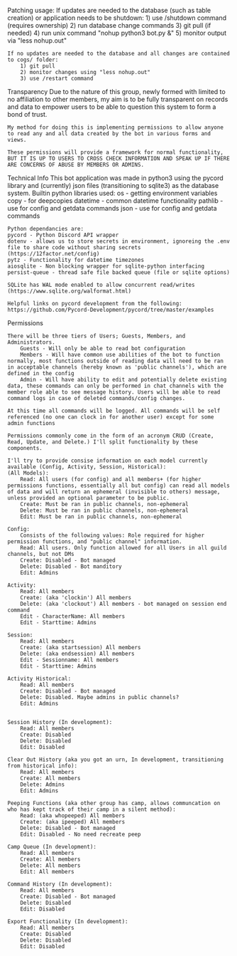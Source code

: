 Patching usage:
	If updates are needed to the database (such as table creation) or application needs to be shutdown:
		1) use /shutdown command (requires ownership)
		2) run database change commands
		3) git pull (if needed)
		4) run unix command "nohup python3 bot.py &"
		5) monitor output via "less nohup.out"
		
	If no updates are needed to the database and all changes are contained to cogs/ folder:
		1) git pull
		2) monitor changes using "less nohup.out"
		3) use /restart command

Transparency
	Due to the nature of this group, newly formed with limited to no affiliation to other members, my aim is to be fully transparent on records and data to empower users to be able to question this system to form a bond of trust.
	
	My method for doing this is implementing permissions to allow anyone to read any and all data created by the bot in various forms and views.
	
	These permissions will provide a framework for normal functionality, BUT IT IS UP TO USERS TO CROSS CHECK INFORMATION AND SPEAK UP IF THERE ARE CONCERNS OF ABUSE BY MEMBERS OR ADMINS.
	
Technical Info
	This bot application was made in python3 using the pycord library and (currently) json files (transitioning to sqlite3) as the database system.
	Builtin python libraries used:
	os - getting environment variables
	copy - for deepcopies
	datetime - common datetime functionality
	pathlib - use for config and getdata commands
	json - use for config and getdata commands
	
	Python dependancies are:
	pycord - Python Discord API wrapper
	dotenv - allows us to store secrets in environment, ignoreing the .env file to share code without sharing secrets (https://12factor.net/config)
	pytz - Functionality for datetime timezones
	aiosqlite - Non blocking wrapper for sqlite-python interfacing
	persist-queue - thread safe file backed queue (file or sqlite options)
	
	SQLite has WAL mode enabled to allow concurrent read/writes (https://www.sqlite.org/walformat.html)
	
	Helpful links on pycord development from the following:
	https://github.com/Pycord-Development/pycord/tree/master/examples


Permissions

	There will be three tiers of Users; Guests, Members, and Administrators.
		Guests - Will only be able to read bot configuration 
		Members - Will have common use abilities of the bot to function normally, most functions outside of reading data will need to be ran in acceptable channels (hereby known as 'public channels'), which are defined in the config
		Admin - Will have ability to edit and potentially delete existing data, these commands can only be performed in chat channels with the member role able to see message history. Users will be able to read command logs in case of deleted commands/config changes.
	
	At this time all commands will be logged. All commands will be self referenced (no one can clock in for another user) except for some admin functions
	
	Permissions commonly come in the form of an acronym CRUD (Create, Read, Update, and Delete.) I'll split functionality by these components.
	
	I'll try to provide consise information on each model currently available (Config, Activity, Session, Historical):
	(All Models): 
		Read: All users (for config) and all members+ (for higher permissions functions, essentially all but config) can read all models of data and will return an ephemeral (invisible to others) message, unless provided an optional parameter to be public. 
		Create: Must be ran in public channels, non-ephemeral
		Delete: Must be ran in public channels, non-ephemeral
		Edit: Must be ran in public channels, non-ephemeral
	
	Config:
		Consists of the following values: Role required for higher permission functions, and "public channel" information.
		Read: All users. Only function allowed for all Users in all guild channels, but not DMs
		Create: Disabled - Bot managed
		Delete: Disabled - Bot manditory
		Edit: Admins 
	
	Activity:
		Read: All members 
		Create: (aka 'clockin') All members
		Delete: (aka 'clockout') All members - bot managed on session end command
		Edit - CharacterName: All members
		Edit - Starttime: Admins
		
	Session:
		Read: All members
		Create: (aka startsession) All members
		Delete: (aka endsession) All members
		Edit - Sessionname: All members
		Edit - Starttime: Admins
		
	Activity Historical:
		Read: All members
		Create: Disabled - Bot managed
		Delete: Disabled. Maybe admins in public channels?
		Edit: Admins
	
	
	Session History (In development):
		Read: All members
		Create: Disabled
		Delete: Disabled
		Edit: Disabled
		
	Clear Out History (aka you got an urn, In development, transitioning from historical info):
		Read: All members
		Create: All members
		Delete: Admins
		Edit: Admins
	
	Peeping Functions (aka other group has camp, allows communcation on who has kept track of their camp in a silent method):
		Read: (aka whopeeped) All members
		Create: (aka ipeeped) All members
		Delete: Disabled - Bot managed
		Edit: Disabled - No need recreate peep
	
	Camp Queue (In development):
		Read: All members
		Create: All members
		Delete: All members
		Edit: All members
		
	Command History (In development):
		Read: All members
		Create: Disabled - Bot managed
		Delete: Disabled
		Edit: Disabled
	
	Export Functionality (In development):
		Read: All members
		Create: Disabled
		Delete: Disabled
		Edit: Disabled
	